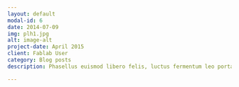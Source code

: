 ```yaml
---
layout: default
modal-id: 6
date: 2014-07-09
img: plh1.jpg
alt: image-alt
project-date: April 2015
client: Fablab User
category: Blog posts
description: Phasellus euismod libero felis, luctus fermentum leo porta vitae. Proin ac commodo lectus, eget laoreet diam. Class aptent taciti sociosqu ad litora torquent per conubia nostra, per inceptos himenaeos. Nullam semper purus ut vehicula vulputate. Sed rhoncus accumsan leo, vel tempor tortor volutpat sit amet. Praesent in massa vitae sem rhoncus elementum. Sed pellentesque quis mauris eleifend dapibus. Fusce ut ex rhoncus, vehicula lacus eget, tempor dui. Interdum et malesuada fames ac ante ipsum primis in faucibus. Donec ac dolor eu tellus interdum fermentum. Vivamus vitae ultrices dolor. Donec in velit quis libero dictum rutrum vitae vitae quam. Sed vulputate urna at bibendum cursus. Phasellus vitae dolor tincidunt, malesuada augue et, vehicula diam.

---
```

